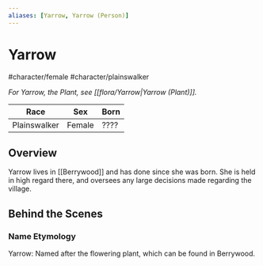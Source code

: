 ```yaml
---
aliases: [Yarrow, Yarrow (Person)]
---
```


# Yarrow
#character/female #character/plainswalker 

*For Yarrow, the Plant, see [[flora/Yarrow|Yarrow (Plant)]].*

Race | Sex | Born
-----|-----|-----
Plainswalker | Female | ????

## Overview
Yarrow lives in [[Berrywood]] and has done since she was born. She is held in high regard there, and oversees any large decisions made regarding the village.

## Behind the Scenes
### Name Etymology
Yarrow: Named after the flowering plant, which can be found in Berrywood.